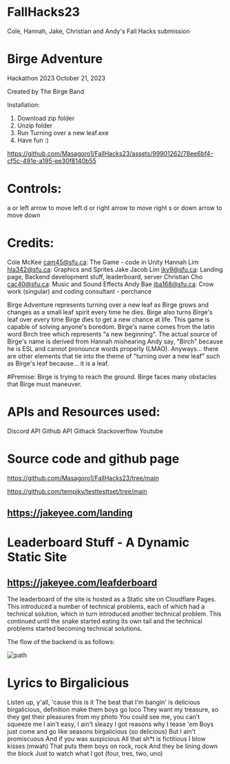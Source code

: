 # FallHacks23
Cole, Hannah, Jake, Christian and Andy's Fall Hacks submission



# Birge Adventure
Hackathon 2023
October 21, 2023

Created by The Birge Band

Installation:
1. Download zip folder
2. Unzip folder
3. Run Turning over a new leaf.exe
4. Have fun :)




https://github.com/Masagoro1/FallHacks23/assets/99901262/78ee6bf4-cf5c-491e-a195-ee30f8140b55





# Controls:

a or left arrow to move left
d or right arrow to move right
s or down arrow to move down 

# Credits:

Cole McKee cam45@sfu.ca: The Game - code in Unity
Hannah Lim hla342@sfu.ca: Graphics and Sprites
Jake Jacob Lim jky9@sfu.ca: Landing page, Backend development stuff, leaderboard, server
Christian Cho cac40@sfu.ca: Music and Sound Effects
Andy Bae jba168@sfu.ca: Crow work (singular) and coding consultant - perchance

Birge Adventure represents turning over a new leaf as Birge grows and changes as a small leaf spirit every time he dies. Birge also turns Birge's leaf over every time Birge dies to get a new chance at life. This game is capable of solving anyone's boredom. Birge's name comes from the latin word Birch tree which represents "a new beginning". The actual source of Birge's name is derived from Hannah mishearing Andy say, "Birch" because he is ESL and cannot pronounce words properly (LMAO). Anyways... there are other elements that tie into the theme of "turning over a new leaf" such as Birge's leaf because... it is a leaf.

#Premise:
Birge is trying to reach the ground. Birge faces many obstacles that Birge must maneuver. 


# APIs and Resources used:

Discord API
Github API
Githack
Stackoverflow
Youtube


# Source code and github page
https://github.com/Masagoro1/FallHacks23/tree/main  

 
https://github.com/tempjky/testtesttset/tree/main




## https://jakeyee.com/landing

# Leaderboard Stuff - A Dynamic Static Site

## https://jakeyee.com/leafderboard





The leaderboard of the site is hosted as a Static site on Cloudflare Pages. This introduced a number of technical problems, each of which had a technical solution, which in turn introduced another technical problem. This continued until the snake started eating its own tail and the technical problems started becoming technical solutions. 

The flow of the backend is as follows:

![path](https://github.com/Masagoro1/FallHacks23/assets/99901262/a1f98001-6e95-4d4b-bfb9-8cb4fb8b9058)








# Lyrics to Birgalicious

Listen up, y'all, 'cause this is it
The beat that I'm bangin' is delicious
birgalicious, definition make them boys go loco
They want my treasure, so they get their pleasures from my photo
You could see me, you can't squeeze me
I ain't easy, I ain't sleazy
I got reasons why I tease 'em
Boys just come and go like seasons
birgalicious (so delicious)
But I ain't promiscuous
And if you was suspicious
All that sh*t is fictitious
I blow kisses (mwah)
That puts them boys on rock, rock
And they be lining down the block
Just to watch what I got (four, tres, two, uno)



